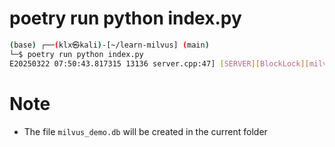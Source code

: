 # poetry run python index.py

```bash
(base) ┌──(klx㉿kali)-[~/learn-milvus] (main)
└─$ poetry run python index.py
E20250322 07:50:43.817315 13136 server.cpp:47] [SERVER][BlockLock][milvus] Process exit
```

# Note
  - The file `milvus_demo.db` will be created in the current folder